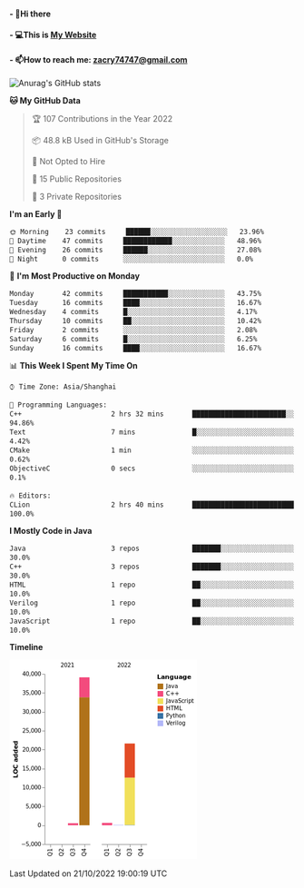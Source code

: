 #### - 👋Hi there 
#### - 💻This is [My Website](https://blingdan.github.io/)
#### - 📫How to reach me: <zacry74747@gmail.com>
<!--
**BlingDan/BlingDan** is a ✨ _special_ ✨ repository because its `README.md` (this file) appears on your GitHub profile.

Here are some ideas to get you started:

- 🔭 I’m currently working on ...
- 🌱 I’m currently learning ...
- 👯 I’m looking to collaborate on ...
- 🤔 I’m looking for help with ...
- 💬 Ask me about ...
- 📫 How to reach me: ...
- 😄 Pronouns: ...
- ⚡ Fun fact: ...
-->



![Anurag's GitHub stats](https://github-readme-stats.vercel.app/api?username=BlingDan&show_icons=true&theme=radical)

<!--START_SECTION:waka-->
**🐱 My GitHub Data** 

> 🏆 107 Contributions in the Year 2022
 > 
> 📦 48.8 kB Used in GitHub's Storage 
 > 
> 🚫 Not Opted to Hire
 > 
> 📜 15 Public Repositories 
 > 
> 🔑 3 Private Repositories  
 > 
**I'm an Early 🐤** 

```text
🌞 Morning    23 commits     ██████░░░░░░░░░░░░░░░░░░░   23.96% 
🌆 Daytime    47 commits     ████████████░░░░░░░░░░░░░   48.96% 
🌃 Evening    26 commits     ██████░░░░░░░░░░░░░░░░░░░   27.08% 
🌙 Night      0 commits      ░░░░░░░░░░░░░░░░░░░░░░░░░   0.0%

```
📅 **I'm Most Productive on Monday** 

```text
Monday       42 commits     ███████████░░░░░░░░░░░░░░   43.75% 
Tuesday      16 commits     ████░░░░░░░░░░░░░░░░░░░░░   16.67% 
Wednesday    4 commits      █░░░░░░░░░░░░░░░░░░░░░░░░   4.17% 
Thursday     10 commits     ██░░░░░░░░░░░░░░░░░░░░░░░   10.42% 
Friday       2 commits      ░░░░░░░░░░░░░░░░░░░░░░░░░   2.08% 
Saturday     6 commits      █░░░░░░░░░░░░░░░░░░░░░░░░   6.25% 
Sunday       16 commits     ████░░░░░░░░░░░░░░░░░░░░░   16.67%

```


📊 **This Week I Spent My Time On** 

```text
⌚︎ Time Zone: Asia/Shanghai

💬 Programming Languages: 
C++                      2 hrs 32 mins       ███████████████████████░░   94.86% 
Text                     7 mins              █░░░░░░░░░░░░░░░░░░░░░░░░   4.42% 
CMake                    1 min               ░░░░░░░░░░░░░░░░░░░░░░░░░   0.62% 
ObjectiveC               0 secs              ░░░░░░░░░░░░░░░░░░░░░░░░░   0.1%

🔥 Editors: 
CLion                    2 hrs 40 mins       █████████████████████████   100.0%

```

**I Mostly Code in Java** 

```text
Java                     3 repos             ███████░░░░░░░░░░░░░░░░░░   30.0% 
C++                      3 repos             ███████░░░░░░░░░░░░░░░░░░   30.0% 
HTML                     1 repo              ██░░░░░░░░░░░░░░░░░░░░░░░   10.0% 
Verilog                  1 repo              ██░░░░░░░░░░░░░░░░░░░░░░░   10.0% 
JavaScript               1 repo              ██░░░░░░░░░░░░░░░░░░░░░░░   10.0%

```


**Timeline**

![Chart not found](https://raw.githubusercontent.com/BlingDan/BlingDan/main/charts/bar_graph.png) 


 Last Updated on 21/10/2022 19:00:19 UTC
<!--END_SECTION:waka-->


